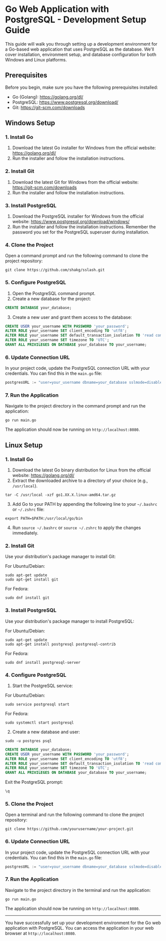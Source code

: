 # Go Web Application with PostgreSQL - Development Setup Guide

This guide will walk you through setting up a development environment for a Go-based web application that uses PostgreSQL as the database. We'll cover installation, environment setup, and database configuration for both Windows and Linux platforms.

## Prerequisites

Before you begin, make sure you have the following prerequisites installed:

- Go (Golang): https://golang.org/dl/
- PostgreSQL: https://www.postgresql.org/download/
- Git: https://git-scm.com/downloads

## Windows Setup

### 1. Install Go

1. Download the latest Go installer for Windows from the official website: https://golang.org/dl/
2. Run the installer and follow the installation instructions.

### 2. Install Git

1. Download the latest Git for Windows from the official website: https://git-scm.com/downloads
2. Run the installer and follow the installation instructions.

### 3. Install PostgreSQL

1. Download the PostgreSQL installer for Windows from the official website: https://www.postgresql.org/download/windows/
2. Run the installer and follow the installation instructions. Remember the password you set for the PostgreSQL superuser during installation.

### 4. Clone the Project

Open a command prompt and run the following command to clone the project repository:

```shell
git clone https://github.com/shakg/sslash.git
```

### 5. Configure PostgreSQL

1. Open the PostgreSQL command prompt.
2. Create a new database for the project:

```sql
CREATE DATABASE your_database;
```

3. Create a new user and grant them access to the database:

```sql
CREATE USER your_username WITH PASSWORD 'your_password';
ALTER ROLE your_username SET client_encoding TO 'utf8';
ALTER ROLE your_username SET default_transaction_isolation TO 'read committed';
ALTER ROLE your_username SET timezone TO 'UTC';
GRANT ALL PRIVILEGES ON DATABASE your_database TO your_username;
```

### 6. Update Connection URL

In your project code, update the PostgreSQL connection URL with your credentials. You can find this in the `main.go` file:

```go
postgresURL := "user=your_username dbname=your_database sslmode=disable"
```

### 7. Run the Application

Navigate to the project directory in the command prompt and run the application:

```shell
go run main.go
```

The application should now be running on `http://localhost:8080`.

## Linux Setup

### 1. Install Go

1. Download the latest Go binary distribution for Linux from the official website: https://golang.org/dl/
2. Extract the downloaded archive to a directory of your choice (e.g., `/usr/local`).

```shell
tar -C /usr/local -xzf go1.XX.X.linux-amd64.tar.gz
```

3. Add Go to your PATH by appending the following line to your `~/.bashrc` or `~/.zshrc` file:

```shell
export PATH=$PATH:/usr/local/go/bin
```

4. Run `source ~/.bashrc` or `source ~/.zshrc` to apply the changes immediately.

### 2. Install Git

Use your distribution's package manager to install Git:

For Ubuntu/Debian:

```shell
sudo apt-get update
sudo apt-get install git
```

For Fedora:

```shell
sudo dnf install git
```

### 3. Install PostgreSQL

Use your distribution's package manager to install PostgreSQL:

For Ubuntu/Debian:

```shell
sudo apt-get update
sudo apt-get install postgresql postgresql-contrib
```

For Fedora:

```shell
sudo dnf install postgresql-server
```

### 4. Configure PostgreSQL

1. Start the PostgreSQL service:

For Ubuntu/Debian:

```shell
sudo service postgresql start
```

For Fedora:

```shell
sudo systemctl start postgresql
```

2. Create a new database and user:

```shell
sudo -u postgres psql
```

```sql
CREATE DATABASE your_database;
CREATE USER your_username WITH PASSWORD 'your_password';
ALTER ROLE your_username SET client_encoding TO 'utf8';
ALTER ROLE your_username SET default_transaction_isolation TO 'read committed';
ALTER ROLE your_username SET timezone TO 'UTC';
GRANT ALL PRIVILEGES ON DATABASE your_database TO your_username;
```

Exit the PostgreSQL prompt:

```sql
\q
```

### 5. Clone the Project

Open a terminal and run the following command to clone the project repository:

```shell
git clone https://github.com/yourusername/your-project.git
```

### 6. Update Connection URL

In your project code, update the PostgreSQL connection URL with your credentials. You can find this in the `main.go` file:

```go
postgresURL := "user=your_username dbname=your_database sslmode=disable"
```

### 7. Run the Application

Navigate to the project directory in the terminal and run the application:

```shell
go run main.go
```

The application should now be running on `http://localhost:8080`.

---

You have successfully set up your development environment for the Go web application with PostgreSQL. You can access the application in your web browser at `http://localhost:8080`.